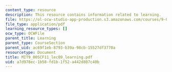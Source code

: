 ```yaml
---
content_type: resource
description: This resource contains information related to learning.
file: https://ol-ocw-studio-app-production.s3.amazonaws.com/courses/9-00sc-introduction-to-psychology-fall-2011/a7d978ec1b58fd1b1f52a442d807c40b_MIT9_00SCF11_lec09_learning.pdf
file_type: application/pdf
learning_resource_types: []
ocw_type: OCWFile
parent_title: Learning
parent_type: CourseSection
parent_uid: ac69f1eb-8793-b39a-98cb-15527df3770a
resourcetype: Document
title: MIT9_00SCF11_lec09_learning.pdf
uid: a7d978ec-1b58-fd1b-1f52-a442d807c40b
---
```

